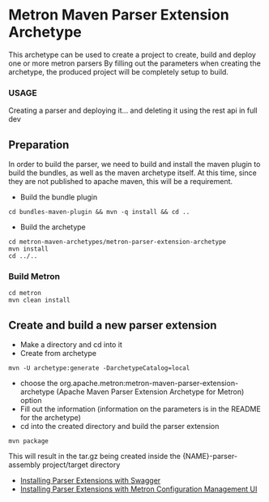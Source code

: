 # Metron Maven Parser Extension Archetype

This archetype can be used to create a project to create, build and deploy one or more metron parsers
By filling out the parameters when creating the archetype, the produced project will be completely setup
to build.


### USAGE
Creating a parser and deploying it... and deleting it using the rest api in full dev

## Preparation
In order to build the parser, we need to build and install the maven plugin to build the bundles, as well as the maven archetype itself.
At this time, since they are not published to apache maven, this will be a requirement.

- Build the bundle plugin
```
cd bundles-maven-plugin && mvn -q install && cd ..
```
- Build the archetype
```
cd metron-maven-archetypes/metron-parser-extension-archetype
mvn install
cd ../..
```

### Build Metron
```
cd metron
mvn clean install
```

## Create and build a new parser extension
- Make a directory and cd into it
- Create from archetype
```
mvn -U archetype:generate -DarchetypeCatalog=local
```
   - choose the org.apache.metron:metron-maven-parser-extension-archetype (Apache Maven Parser Extension Archetype for Metron) option
   - Fill out the information (information on the parameters is in the README for the archetype)
- cd into the created directory and build the parser extension
```
mvn package
```

This will result in the tar.gz being created inside the {NAME}-parser-assembly project/target directory

- [Installing Parser Extensions with Swagger](Swagger.md)
- [Installing Parser Extensions with Metron Configuration Management UI](UI.md)


